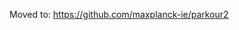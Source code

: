 Moved to: https://github.com/maxplanck-ie/parkour2

<!--
# Parkour Docker Image

Docker container for easy deployment of the [Parkour](https://github.com/maxplanck-ie/parkour).

## Installation

### Step 0

Install [docker](https://docs.docker.com/install/) and [docker compose](https://docs.docker.com/compose/install/#install-compose).

### Step 1

Clone this repository:
```
git clone https://github.com/maxplanck-ie/docker-parkour.git
cd docker-parkour
```

Copy in the server's SSL certificate into `nginx-prod/parkour.pem`:

```
cp /etc/ssl/certs/parkour/parkour.pem nginx-prod/parkour.pem
```

Note that `parkour.pem` must contain both the public and the private key, so you may need to `cat public.crt private.key > nginx-prod/parkour.pem`.

Build the images and start the services:

```
docker-compose \
	-f docker-compose.yml \
	-f docker-compose.prod.yml \
	up -d --build
```

### Step 2

Migrate the database:
```
docker-compose run parkour-web python manage.py migrate
```

Create a superuser (admin):
```
docker-compose run parkour-web python manage.py createsuperuser
```

---

## Usage

Open Parkour: ```https://localhost```

Manage Parkour (admin site): ```https://localhost/admin/```

---

Enter the container:

```
docker-compose exec parkour-web bash
```

See the app logs:

```
docker exec -t dockerparkour_parkour-web cat app.log
```

or:

```
docker-compose logs --tail 100 parkour-web
```
-->
